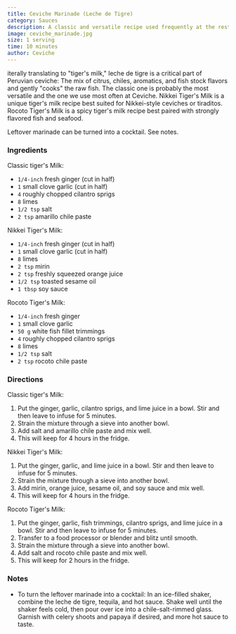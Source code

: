 ```yaml
---
title: Ceviche Marinade (Leche de Tigre)
category: Sauces
description: A classic and versatile recipe used frequently at the restaurant Ceviche to marinate their raw seafood dishes.
image: ceviche_marinade.jpg
size: 1 serving
time: 10 minutes
author: Ceviche
---
```


iterally translating to "tiger's milk," leche de tigre is a critical part of Peruvian ceviche: The mix of citrus, chiles, aromatics, and fish stock flavors and gently "cooks" the raw fish. The classic one is probably the most versatile and the one we use most often at Ceviche. Nikkei Tiger's Milk is a unique tiger's milk recipe best suited for Nikkei-style ceviches or tiraditos. Rocoto Tiger's Milk is a spicy tiger's milk recipe best paired with strongly flavored fish and seafood.

Leftover marinade can be turned into a cocktail. See notes.

### Ingredients

Classic tiger's Milk:

* `1/4-inch` fresh ginger (cut in half)
* `1` small clove garlic (cut in half)
* `4` roughly chopped cilantro sprigs
* `8` limes
* `1/2 tsp` salt
* `2 tsp` amarillo chile paste

Nikkei Tiger's Milk:

* `1/4-inch` fresh ginger (cut in half)
* `1` small clove garlic (cut in half)
* `8` limes
* `2 tsp` mirin
* `2 tsp` freshly squeezed orange juice
* `1/2 tsp` toasted sesame oil
* `1 tbsp` soy sauce

Rocoto Tiger's Milk:

* `1/4-inch` fresh ginger
* `1` small clove garlic
* `50 g` white fish fillet trimmings
* `4` roughly chopped cilantro sprigs
* `8` limes
* `1/2 tsp` salt
* `2 tsp` rocoto chile paste

### Directions

Classic tiger's Milk:

1. Put the ginger, garlic, cilantro sprigs, and lime juice in a bowl. Stir and then leave to infuse for 5 minutes.
2. Strain the mixture through a sieve into another bowl.
3. Add salt and amarillo chile paste and mix well.
4. This will keep for 4 hours in the fridge.

Nikkei Tiger's Milk:

1. Put the ginger, garlic, and lime juice in a bowl. Stir and then leave to infuse for 5 minutes.
2. Strain the mixture through a sieve into another bowl.
3. Add mirin, orange juice, sesame oil, and soy sauce and mix well.
4. This will keep for 4 hours in the fridge.

Rocoto Tiger's Milk:

1. Put the ginger, garlic, fish trimmings, cilantro sprigs, and lime juice in a bowl. Stir and then leave to infuse for 5 minutes.
2. Transfer to a food processor or blender and blitz until smooth.
3. Strain the mixture through a sieve into another bowl.
4. Add salt and rocoto chile paste and mix well.
5. This will keep for 2 hours in the fridge.

### Notes

- To turn the leftover marinade into a cocktail: In an ice-filled shaker, combine the leche de tigre, tequila, and hot sauce. Shake well until the shaker feels cold, then pour over ice into a chile-salt-rimmed glass. Garnish with celery shoots and papaya if desired, and more hot sauce to taste.